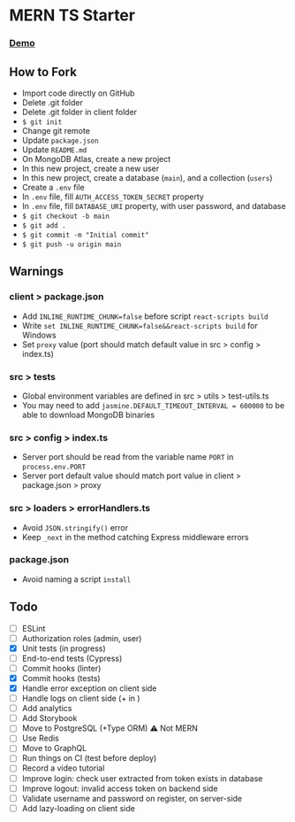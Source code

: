 # MERN TS Starter

### [Demo](https://mern-ts-starter.herokuapp.com/)

## How to Fork

- Import code directly on GitHub
- Delete .git folder
- Delete .git folder in client folder
- `$ git init`
- Change git remote
- Update `package.json`
- Update `README.md`
- On MongoDB Atlas, create a new project
- In this new project, create a new user
- In this new project, create a database (`main`), and a collection (`users`)
- Create a `.env` file
- In `.env` file, fill `AUTH_ACCESS_TOKEN_SECRET` property
- In `.env` file, fill `DATABASE_URI` property, with user password, and database
- `$ git checkout -b main`
- `$ git add .`
- `$ git commit -m "Initial commit"`
- `$ git push -u origin main`

## Warnings

### client > package.json

- Add `INLINE_RUNTIME_CHUNK=false` before script `react-scripts build`
- Write `set INLINE_RUNTIME_CHUNK=false&&react-scripts build` for Windows
- Set `proxy` value (port should match default value in src > config > index.ts)

### src > tests

- Global environment variables are defined in src > utils > test-utils.ts
- You may need to add `jasmine.DEFAULT_TIMEOUT_INTERVAL = 600000` to be able to download MongoDB binaries

### src > config > index.ts

- Server port should be read from the variable name `PORT` in `process.env.PORT`
- Server port default value should match port value in client > package.json > proxy

### src > loaders > errorHandlers.ts

- Avoid `JSON.stringify()` error
- Keep `_next` in the method catching Express middleware errors

### package.json

- Avoid naming a script `install`

## Todo

- [ ] ESLint
- [ ] Authorization roles (admin, user)
- [x] Unit tests (in progress)
- [ ] End-to-end tests (Cypress)
- [ ] Commit hooks (linter)
- [x] Commit hooks (tests)
- [x] Handle error exception on client side
- [ ] Handle logs on client side (+ in <ErrorBoundary />)
- [ ] Add analytics
- [ ] Add Storybook
- [ ] Move to PostgreSQL (+Type ORM) ⚠️ Not MERN
- [ ] Use Redis
- [ ] Move to GraphQL
- [ ] Run things on CI (test before deploy)
- [ ] Record a video tutorial
- [ ] Improve login: check user extracted from token exists in database
- [ ] Improve logout: invalid access token on backend side
- [ ] Validate username and password on register, on server-side
- [ ] Add lazy-loading on client side
